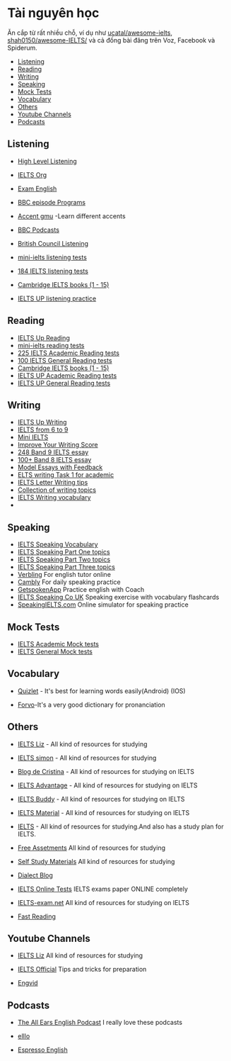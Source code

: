 # Tài nguyên học

Ăn cắp từ rất nhiều chỗ, ví dụ như [ucatal/awesome-ielts](https://github.com/ucatal/awesome-ielts/), [shah0150/awesome-IELTS/](https://github.com/shah0150/awesome-IELTS/) và cả đống bài đăng trên Voz, Facebook và Spiderum.

- [Listening](#listening)
- [Reading](#reading)
- [Writing](#writing)
- [Speaking](#speaking)
- [Mock Tests](#mock-tests)
- [Vocabulary](#vocabulary)
- [Others](#others)
- [Youtube Channels](#youtubechannels)
- [Podcasts](#podcasts)

## Listening

- [High Level Listening](http://www.highlevellistening.com/)

- [IELTS Org](https://www.ielts.org/about-the-test/sample-test-questions)

- [Exam English](http://examenglish.com/IELTS/IELTS_listening.html)

- [BBC episode Programs](http://www.bbc.co.uk/programmes/b006qykl)

- [Accent gmu](http://accent.gmu.edu/) -Learn different accents

- [BBC Podcasts](http://learnenglish.britishcouncil.org/en/listen-and-watch)

- [British Council Listening](http://takeielts.britishcouncil.org/prepare-your-test/free-ielts-practice-tests/listening-practice-test-1?utm_source=futurelearn&utm_medium=listening_link&utm_content=week-3&utm_campaign=ieltsmooc4-2016)
- [mini-ielts listening tests](http://mini-ielts.com/listening)
- [184 IELTS listening tests](https://practicepteonline.com/ielts-listening-tests/)
- [Cambridge IELTS books (1 - 15)](https://ieltspracticeonline.com/download-all-cambridge-ielts-books-pdfaudio-1-14/)
- [IELTS UP listening practice](https://ielts-up.com/listening/ielts-listening-practice.html)

## Reading

- [IELTS Up Reading](http://ielts-up.com/reading/ielts-reading-test.html)
- [mini-ielts reading tests](http://mini-ielts.com/reading)
- [225 IELTS Academic Reading tests](https://practicepteonline.com/ielts-reading-tests/)
- [100 IELTS General Reading tests](https://practicepteonline.com/ielts-general-reading-tests/)
- [Cambridge IELTS books (1 - 15)](https://ieltspracticeonline.com/download-all-cambridge-ielts-books-pdfaudio-1-14/)
- [IELTS UP Academic Reading tests](https://ielts-up.com/reading/ielts-reading-practice.html#academic)
- [IELTS UP General Reading tests](https://ielts-up.com/reading/ielts-reading-practice.html#general)

## Writing

- [IELTS Up Writing](http://ielts-up.com/exercises/ielts-writing-exercises.html)
- [IELTS from 6 to 9](https://ielts69.com/)
- [Mini IELTS](http://mini-ielts.com/)
- [Improve Your Writing Score](http://www.ielts-practice.org/ielts-writing/)
- [248 Band 9 IELTS essay](http://www.ielts-practice.org/band-9-essays/)
- [100+ Band 8 IELTS essay](http://www.ielts-practice.org/band-8-essays/)
- [Model Essays with Feedback](https://www.ieltsbuddy.com/ielts-sample-essays.html)
- [ELTS writing Task 1 for academic](https://www.ieltsbuddy.com/ielts-writing-task-1.html)
- [IELTS Letter Writing tips](https://ieltsliz.com/ielts-letter-writing-essential-tips/)
- [Collection of writing topics](https://writing9.com/ielts-writing-task-2-topics)
- [IELTS Writing vocabulary](https://ielts-up.com/writing/ielts-vocabulary-writing.html)
- 
## Speaking

- [IELTS Speaking Vocabulary](https://ielts-up.com/speaking/ielts-vocabulary-speaking.html)
- [IELTS Speaking Part One topics](https://ieltsliz.com/ielts-speaking-part-1-topics/)
- [IELTS Speaking Part Two topics](https://ieltsliz.com/ielts-speaking-part-2-topics/)
- [IELTS Speaking Part Three topics](https://ieltsliz.com/ielts-speaking-part-3-topics-2/)
- [Verbling](https://www.verbling.com/) For english tutor online
- [Cambly](https://www.cambly.com/) For daily speaking practice
- [GetspokenApp](http://www.getspokenapp.com/) Practice english with  Coach
- [IELTS Speaking Co UK]( http://www.ieltsspeaking.co.uk/) Speaking exercise with vocabulary flashcards
- [SpeakingIELTS.com]( http://www.speakingielts.com/) Online simulator for speaking practice

## Mock Tests

- [IELTS Academic Mock tests](https://ieltsonlinetests.com/ielts-exam-library#academic)
- [IELTS General Mock tests](https://ieltsonlinetests.com/ielts-exam-library#general-test)

## Vocabulary

- [Quizlet](https://quizlet.com) - It's best for learning words easily(Android) (IOS)

- [Forvo](http://forvo.com/)-It's a very good dictionary for pronanciation

## Others

- [IELTS Liz](http://ieltsliz.com/) - All kind of resources for studying

- [IELTS simon](http://ielts-simon.com/ielts-help-and-english-pr/) - All kind of resources for studying

- [Blog de Cristina](http://www.cristinacabal.com/) - All kind of resources for studying on IELTS

- [IELTS Advantage](http://ieltsadvantage.com/) - All kind of resources for studying on IELTS

- [IELTS Buddy](http://www.ieltsbuddy.com/) - All kind of resources for studying on IELTS

- [IELTS Material](http://ieltsmaterial.com/) - All kind of resources for studying on IELTS

- [IELTS](http://ieltsielts.com/more/study-plans/) - All kind of resources for studying.And also has a study plan for IELTS.

- [Free Assetments](http://www.canadavisa.com/ielts/free-practice-tests.html) All kind of resources for studying

- [Self Study Materials](http://selfstudymaterials.com/) All kind of resources for studying

- [Dialect Blog](http://dialectblog.com/)

- [IELTS Online Tests](https://ieltsonlinetests.com/) IELTS exams paper ONLINE completely

- [IELTS-exam.net](https://www.ielts-exam.net/) All kind of resources for studying on IELTS

- [Fast Reading](https://www.huffingtonpost.com/tim-ferriss/speed-reading_b_5317784.html)

## Youtube Channels

- [IELTS Liz](https://www.youtube.com/user/ieltsliz) All kind of resources for studying

- [IELTS Official](https://www.youtube.com/user/IELTSOfficial) Tips and tricks for preparation

- [Engvid](https://www.engvid.com/)

## Podcasts

- [The All Ears English Podcast](https://www.allearsenglish.com/) I really love these podcasts

- [elllo](http://elllo.org/)

- [Espresso English](https://www.espressoenglish.net/)



